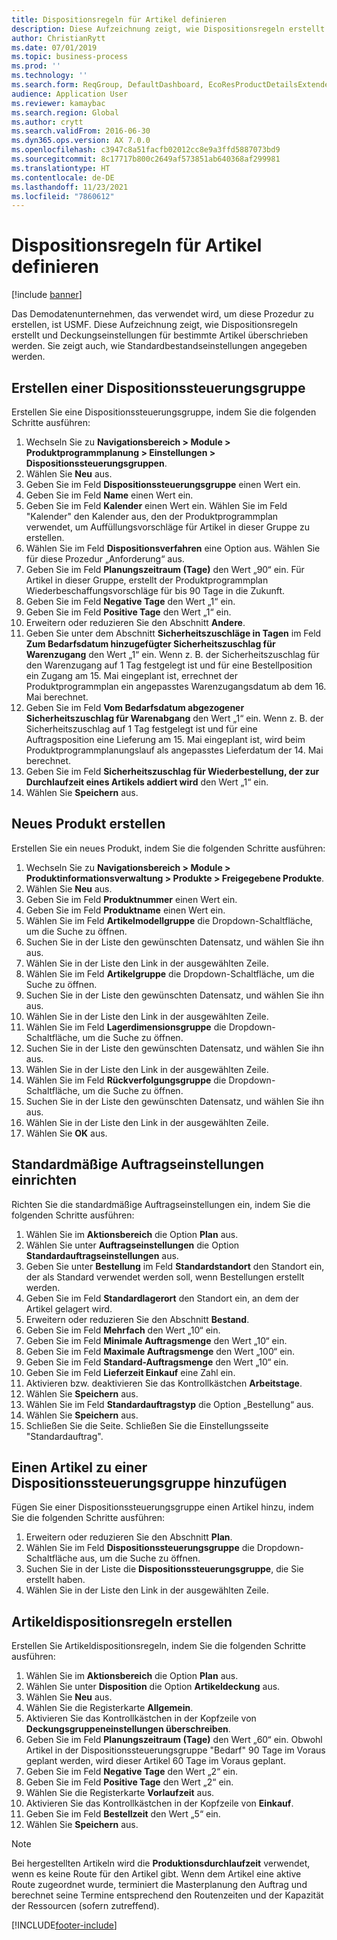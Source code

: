 ```yaml
---
title: Dispositionsregeln für Artikel definieren
description: Diese Aufzeichnung zeigt, wie Dispositionsregeln erstellt und Deckungseinstellungen für bestimmte Artikel überschrieben werden. Sie zeigt auch, wie Standardbestandseinstellungen angegeben werden.
author: ChristianRytt
ms.date: 07/01/2019
ms.topic: business-process
ms.prod: ''
ms.technology: ''
ms.search.form: ReqGroup, DefaultDashboard, EcoResProductDetailsExtended, EcoResProductCreate, InventItemOrderSetup, ReqItemTable
audience: Application User
ms.reviewer: kamaybac
ms.search.region: Global
ms.author: crytt
ms.search.validFrom: 2016-06-30
ms.dyn365.ops.version: AX 7.0.0
ms.openlocfilehash: c3947c8a51facfb02012cc8e9a3ffd5887073bd9
ms.sourcegitcommit: 8c17717b800c2649af573851ab640368af299981
ms.translationtype: HT
ms.contentlocale: de-DE
ms.lasthandoff: 11/23/2021
ms.locfileid: "7860612"
---
```

# <a name="define-coverage-rules-for-items"></a>Dispositionsregeln für Artikel definieren

[!include [banner](../../includes/banner.md)]

Das Demodatenunternehmen, das verwendet wird, um diese Prozedur zu erstellen, ist USMF. Diese Aufzeichnung zeigt, wie Dispositionsregeln erstellt und Deckungseinstellungen für bestimmte Artikel überschrieben werden. Sie zeigt auch, wie Standardbestandseinstellungen angegeben werden.

## <a name="create-a-coverage-group"></a>Erstellen einer Dispositionssteuerungsgruppe

Erstellen Sie eine Dispositionssteuerungsgruppe, indem Sie die folgenden Schritte ausführen:

1. Wechseln Sie zu **Navigationsbereich > Module > Produktprogrammplanung > Einstellungen > Dispositionssteuerungsgruppen**.
1. Wählen Sie **Neu** aus.
1. Geben Sie im Feld **Dispositionssteuerungsgruppe** einen Wert ein.
1. Geben Sie im Feld **Name** einen Wert ein.
1. Geben Sie im Feld **Kalender** einen Wert ein. Wählen Sie im Feld "Kalender" den Kalender aus, den der Produktprogrammplan verwendet, um Auffüllungsvorschläge für Artikel in dieser Gruppe zu erstellen.  
1. Wählen Sie im Feld **Dispositionsverfahren** eine Option aus. Wählen Sie für diese Prozedur „Anforderung“ aus.  
1. Geben Sie im Feld **Planungszeitraum (Tage)** den Wert „90“ ein. Für Artikel in dieser Gruppe, erstellt der Produktprogrammplan Wiederbeschaffungsvorschläge für bis 90 Tage in die Zukunft.  
1. Geben Sie im Feld **Negative Tage** den Wert „1“ ein.
1. Geben Sie im Feld **Positive Tage** den Wert „1“ ein.
1. Erweitern oder reduzieren Sie den Abschnitt **Andere**.
1. Geben Sie unter dem Abschnitt **Sicherheitszuschläge in Tagen** im Feld **Zum Bedarfsdatum hinzugefügter Sicherheitszuschlag für Warenzugang** den Wert „1“ ein. Wenn z. B. der Sicherheitszuschlag für den Warenzugang auf 1 Tag festgelegt ist und für eine Bestellposition ein Zugang am 15. Mai eingeplant ist, errechnet der Produktprogrammplan ein angepasstes Warenzugangsdatum ab dem 16. Mai berechnet.
1. Geben Sie im Feld **Vom Bedarfsdatum abgezogener Sicherheitszuschlag für Warenabgang** den Wert „1“ ein. Wenn z. B. der Sicherheitszuschlag auf 1 Tag festgelegt ist und für eine Auftragsposition eine Lieferung am 15. Mai eingeplant ist, wird beim Produktprogrammplanungslauf als angepasstes Lieferdatum der 14. Mai berechnet.  
1. Geben Sie im Feld **Sicherheitszuschlag für Wiederbestellung, der zur Durchlaufzeit eines Artikels addiert wird** den Wert „1“ ein.
1. Wählen Sie **Speichern** aus.

## <a name="create-a-new-product"></a>Neues Produkt erstellen

Erstellen Sie ein neues Produkt, indem Sie die folgenden Schritte ausführen:

1. Wechseln Sie zu **Navigationsbereich > Module > Produktinformationsverwaltung > Produkte > Freigegebene Produkte**.
1. Wählen Sie **Neu** aus.
1. Geben Sie im Feld **Produktnummer** einen Wert ein.
1. Geben Sie im Feld **Produktname** einen Wert ein.
1. Wählen Sie im Feld **Artikelmodellgruppe** die Dropdown-Schaltfläche, um die Suche zu öffnen.
1. Suchen Sie in der Liste den gewünschten Datensatz, und wählen Sie ihn aus.
1. Wählen Sie in der Liste den Link in der ausgewählten Zeile.
1. Wählen Sie im Feld **Artikelgruppe** die Dropdown-Schaltfläche, um die Suche zu öffnen.
1. Suchen Sie in der Liste den gewünschten Datensatz, und wählen Sie ihn aus.
1. Wählen Sie in der Liste den Link in der ausgewählten Zeile.
1. Wählen Sie im Feld **Lagerdimensionsgruppe** die Dropdown-Schaltfläche, um die Suche zu öffnen.
1. Suchen Sie in der Liste den gewünschten Datensatz, und wählen Sie ihn aus.
1. Wählen Sie in der Liste den Link in der ausgewählten Zeile.
1. Wählen Sie im Feld **Rückverfolgungsgruppe** die Dropdown-Schaltfläche, um die Suche zu öffnen.
1. Suchen Sie in der Liste den gewünschten Datensatz, und wählen Sie ihn aus.
1. Wählen Sie in der Liste den Link in der ausgewählten Zeile.
1. Wählen Sie **OK** aus.

## <a name="set-up-default-order-settings"></a>Standardmäßige Auftragseinstellungen einrichten

Richten Sie die standardmäßige Auftragseinstellungen ein, indem Sie die folgenden Schritte ausführen:

1. Wählen Sie im **Aktionsbereich** die Option **Plan** aus.
1. Wählen Sie unter **Auftragseinstellungen** die Option **Standardauftragseinstellungen** aus.
1. Geben Sie unter **Bestellung** im Feld **Standardstandort** den Standort ein, der als Standard verwendet werden soll, wenn Bestellungen erstellt werden.
1. Geben Sie im Feld **Standardlagerort** den Standort ein, an dem der Artikel gelagert wird.
1. Erweitern oder reduzieren Sie den Abschnitt **Bestand**.
1. Geben Sie im Feld **Mehrfach** den Wert „10“ ein.
1. Geben Sie im Feld **Minimale Auftragsmenge** den Wert „10“ ein.
1. Geben Sie im Feld **Maximale Auftragsmenge** den Wert „100“ ein.
1. Geben Sie im Feld **Standard-Auftragsmenge** den Wert „10“ ein.
1. Geben Sie im Feld **Lieferzeit Einkauf** eine Zahl ein.
1. Aktivieren bzw. deaktivieren Sie das Kontrollkästchen **Arbeitstage**.
1. Wählen Sie **Speichern** aus.
1. Wählen Sie im Feld **Standardauftragstyp** die Option „Bestellung“ aus.
1. Wählen Sie **Speichern** aus.
1. Schließen Sie die Seite. Schließen Sie die Einstellungsseite "Standardauftrag".  

## <a name="add-an-item-to-a-coverage-group"></a>Einen Artikel zu einer Dispositionssteuerungsgruppe hinzufügen

Fügen Sie einer Dispositionssteuerungsgruppe einen Artikel hinzu, indem Sie die folgenden Schritte ausführen:

1. Erweitern oder reduzieren Sie den Abschnitt **Plan**.
1. Wählen Sie im Feld **Dispositionssteuerungsgruppe** die Dropdown-Schaltfläche aus, um die Suche zu öffnen.
1. Suchen Sie in der Liste die **Dispositionssteuerungsgruppe**, die Sie erstellt haben.
1. Wählen Sie in der Liste den Link in der ausgewählten Zeile.

## <a name="create-item-coverage-rules"></a>Artikeldispositionsregeln erstellen

Erstellen Sie Artikeldispositionsregeln, indem Sie die folgenden Schritte ausführen:

1. Wählen Sie im **Aktionsbereich** die Option **Plan** aus.
1. Wählen Sie unter **Disposition** die Option **Artikeldeckung** aus.
1. Wählen Sie **Neu** aus.
1. Wählen Sie die Registerkarte **Allgemein**.
1. Aktivieren Sie das Kontrollkästchen in der Kopfzeile von **Deckungsgruppeneinstellungen überschreiben**.
1. Geben Sie im Feld **Planungszeitraum (Tage)** den Wert „60“ ein. Obwohl Artikel in der Dispositionssteuerungsgruppe "Bedarf" 90 Tage im Voraus geplant werden, wird dieser Artikel 60 Tage im Voraus geplant.  
1. Geben Sie im Feld **Negative Tage** den Wert „2“ ein.
1. Geben Sie im Feld **Positive Tage** den Wert „2“ ein.
1. Wählen Sie die Registerkarte **Vorlaufzeit** aus.
1. Aktivieren Sie das Kontrollkästchen in der Kopfzeile von **Einkauf**.
1. Geben Sie im Feld **Bestellzeit** den Wert „5“ ein.
1. Wählen Sie **Speichern** aus.

> [!NOTE]
> Bei hergestellten Artikeln wird die **Produktionsdurchlaufzeit** verwendet, wenn es keine Route für den Artikel gibt. Wenn dem Artikel eine aktive Route zugeordnet wurde, terminiert die Masterplanung den Auftrag und berechnet seine Termine entsprechend den Routenzeiten und der Kapazität der Ressourcen (sofern zutreffend).

[!INCLUDE[footer-include](../../../includes/footer-banner.md)]
